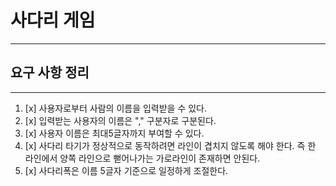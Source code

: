 # 사다리 게임

---

## 요구 사항 정리

--- 

1. [x] 사용자로부터 사람의 이름을 입력받을 수 있다.
2. [x] 입력받는 사용자의 이름은 "," 구분자로 구분된다.
3. [x] 사용자 이름은 최대5글자까지 부여할 수 있다.
4. [x] 사다리 타기가 정상적으로 동작하려면 라인이 겹치지 않도록 해야 한다. 즉 한 라인에서 양쪽 라인으로 뻗어나가는 가로라인이 존재하면 안된다. 
5. [x] 사다리폭은 이름 5글자 기준으로 일정하게 조절한다. 

